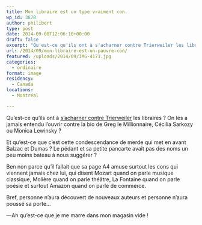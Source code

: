 ```yaml
---
title: Mon libraire est un type vraiment con.
wp_id: 3878
author: philibert
type: post
date: 2014-09-08T12:06:10+00:00
draft: false
excerpt: "Qu'est-ce qu'ils ont à s'acharner contre Trierweiler les libraires ? On les a jamais entendu l'ouvrir contre la bio de Greg le Millionnaire, Cécilia Sarkozy ou Monica Lewinsky ?"
url: /2014/09/mon-libraire-est-un-pauvre-con/
featured: /uploads/2014/09/IMG-4171.jpg
categories:
  - ordinaire
format: image
residency:
  - Canada
locations:
  - Montréal

---
```

Qu&rsquo;est-ce qu&rsquo;ils ont à <a href="http://golem13.fr/wp-content/uploads/2014/09/mercei-pour-ce-moment-libraires-revolte.jpg" target="_blank&quot;">s&rsquo;acharner contre Trierweiler</a> les libraires ? On les a jamais entendu l&rsquo;ouvrir contre la bio de Greg le Millionnaire, Cécilia Sarkozy ou Monica Lewinsky ?

Et qu&rsquo;est-ce que c&rsquo;est cette condescendance de merde qui met en avant Balzac et Dumas ? Le pédant et sa petite pancarte avait pas des noms un peu moins bateau à nous suggérer ?

Ben non parce qu&rsquo;il fallait que sa page A4 amuse surtout les cons qui viennent jamais chez lui, qui disent Mozart quand on parle musique classique, Molière quand on parle théâtre, La Fontaine quand on parle poésie et surtout Amazon quand on parle de commerce.

Bref, personne n&rsquo;aura découvert de nouveaux auteurs et personne n&rsquo;aura poussé sa porte&#8230;

—Ah qu&rsquo;est-ce que je me marre dans mon magasin vide !